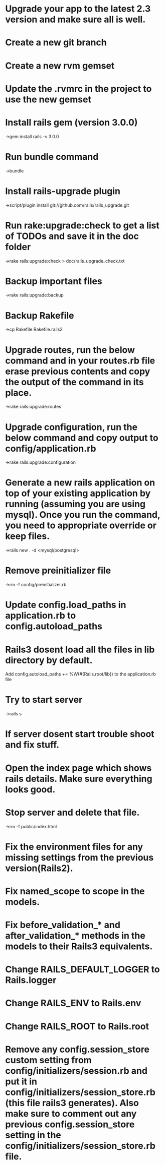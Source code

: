 # Upgrade your app to the latest 2.3 version and make sure all is well.
# Create a new git branch
# Create a new rvm gemset
# Update the .rvmrc in the project to use the new gemset
# Install rails gem (version 3.0.0)
→gem install rails -v 3.0.0
# Run bundle command
→bundle
# Install rails-upgrade plugin
→script/plugin install git://github.com/rails/rails_upgrade.git
# Run rake:upgrade:check to get a list of TODOs and save it in the doc folder
→rake rails:upgrade:check > doc/rails_upgrade_check.txt
# Backup important files
→rake rails:upgrade:backup
# Backup Rakefile
→cp Rakefile Rakefile.rails2
# Upgrade routes, run the below command and in your routes.rb file erase previous contents and copy the output of the command in its place.
→rake rails:upgrade:routes
# Upgrade configuration, run the below command and copy output to config/application.rb
→rake rails:upgrade:configuration
# Generate a new rails application on top of your existing application by running (assuming you are using mysql). Once you run the command, you need to appropriate override or keep files.
→rails new . -d <mysql/postgresql>
# Remove preinitializer file
→rm -f config/preinitializer.rb
# Update config.load_paths in application.rb to config.autoload_paths
# Rails3 dosent load all the files in lib directory by default.
Add config.autoload_paths += %W(#{Rails.root/lib}) to the application.rb file
# Try to start server
→rails s
# If server dosent start trouble shoot and fix stuff.
# Open the index page which shows rails details. Make sure everything looks good.
# Stop server and delete that file.
→rm -f public/index.html
# Fix the environment files for any missing settings from the previous version(Rails2).
# Fix named_scope to scope in the models.
# Fix before_validation_* and after_validation_* methods in the models to their Rails3 equivalents.
# Change RAILS_DEFAULT_LOGGER to Rails.logger
# Change RAILS_ENV to Rails.env
# Change RAILS_ROOT to Rails.root
# Remove any config.session_store custom setting from config/initializers/session.rb and put it in config/initializers/session_store.rb (this file rails3 generates). Also make sure to comment out any previous config.session_store setting in the config/initializers/session_store.rb file.
